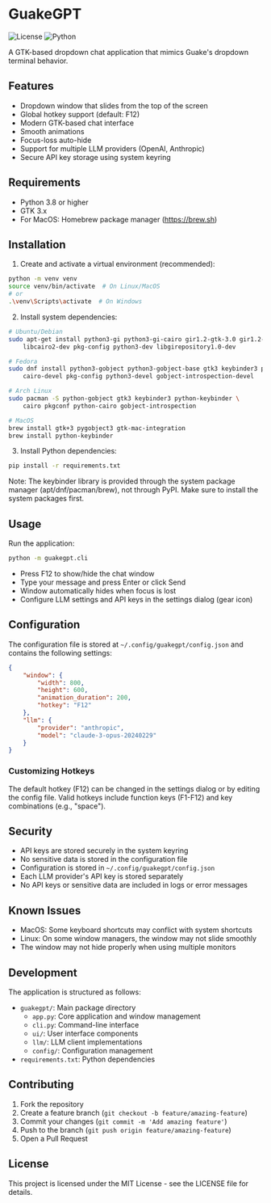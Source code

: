 # GuakeGPT

![License](https://img.shields.io/badge/license-MIT-blue.svg)
![Python](https://img.shields.io/badge/python-3.8%2B-blue)

A GTK-based dropdown chat application that mimics Guake's dropdown terminal behavior.

## Features

- Dropdown window that slides from the top of the screen
- Global hotkey support (default: F12)
- Modern GTK-based chat interface
- Smooth animations
- Focus-loss auto-hide
- Support for multiple LLM providers (OpenAI, Anthropic)
- Secure API key storage using system keyring

## Requirements

- Python 3.8 or higher
- GTK 3.x
- For MacOS: Homebrew package manager (https://brew.sh)

## Installation

1. Create and activate a virtual environment (recommended):
```bash
python -m venv venv
source venv/bin/activate  # On Linux/MacOS
# or
.\venv\Scripts\activate  # On Windows
```

2. Install system dependencies:

```bash
# Ubuntu/Debian
sudo apt-get install python3-gi python3-gi-cairo gir1.2-gtk-3.0 gir1.2-keybinder-3.0 \
    libcairo2-dev pkg-config python3-dev libgirepository1.0-dev

# Fedora
sudo dnf install python3-gobject python3-gobject-base gtk3 keybinder3 python3-keybinder \
    cairo-devel pkg-config python3-devel gobject-introspection-devel

# Arch Linux
sudo pacman -S python-gobject gtk3 keybinder3 python-keybinder \
    cairo pkgconf python-cairo gobject-introspection

# MacOS
brew install gtk+3 pygobject3 gtk-mac-integration
brew install python-keybinder
```

3. Install Python dependencies:

```bash
pip install -r requirements.txt
```

Note: The keybinder library is provided through the system package manager (apt/dnf/pacman/brew), not through PyPI. Make sure to install the system packages first.

## Usage

Run the application:

```bash
python -m guakegpt.cli
```

- Press F12 to show/hide the chat window
- Type your message and press Enter or click Send
- Window automatically hides when focus is lost
- Configure LLM settings and API keys in the settings dialog (gear icon)

## Configuration

The configuration file is stored at `~/.config/guakegpt/config.json` and contains the following settings:

```json
{
    "window": {
        "width": 800,
        "height": 600,
        "animation_duration": 200,
        "hotkey": "F12"
    },
    "llm": {
        "provider": "anthropic",
        "model": "claude-3-opus-20240229"
    }
}
```

### Customizing Hotkeys
The default hotkey (F12) can be changed in the settings dialog or by editing the config file. Valid hotkeys include function keys (F1-F12) and key combinations (e.g., "<Ctrl>space").

## Security

- API keys are stored securely in the system keyring
- No sensitive data is stored in the configuration file
- Configuration is stored in `~/.config/guakegpt/config.json`
- Each LLM provider's API key is stored separately
- No API keys or sensitive data are included in logs or error messages

## Known Issues

- MacOS: Some keyboard shortcuts may conflict with system shortcuts
- Linux: On some window managers, the window may not slide smoothly
- The window may not hide properly when using multiple monitors

## Development

The application is structured as follows:
- `guakegpt/`: Main package directory
  - `app.py`: Core application and window management
  - `cli.py`: Command-line interface
  - `ui/`: User interface components
  - `llm/`: LLM client implementations
  - `config/`: Configuration management
- `requirements.txt`: Python dependencies

## Contributing

1. Fork the repository
2. Create a feature branch (`git checkout -b feature/amazing-feature`)
3. Commit your changes (`git commit -m 'Add amazing feature'`)
4. Push to the branch (`git push origin feature/amazing-feature`)
5. Open a Pull Request

## License

This project is licensed under the MIT License - see the LICENSE file for details. 